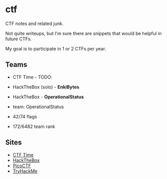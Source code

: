 # ctf

CTF notes and related junk.

Not quite writeups, but I'm sure there are snippets that would be helpful in future CTFs.

My goal is to participate in 1 or 2 CTFs per year.

## Teams

- CTF Time - TODO:
- HackTheBox (solo) - **EnkiBytes**
- HackTheBox - **OperationalStatus**

- team: OperationalStatus
- 42/74 flags
- 172/6482 team rank

## Sites

- [CTF Time](https://ctftime.org/)
- [HackTheBox](https://app.hackthebox.com/home)
- [PicoCTF](https://picoctf.org/)
- [TryHackMe](https://tryhackme.com/)